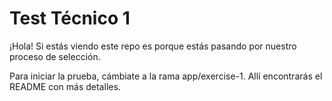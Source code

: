 # Test Técnico 1

¡Hola! Si estás viendo este repo es porque estás pasando por nuestro proceso de
selección.

Para iniciar la prueba, cámbiate a la rama app/exercise-1. Allí encontrarás el
README con más detalles.
